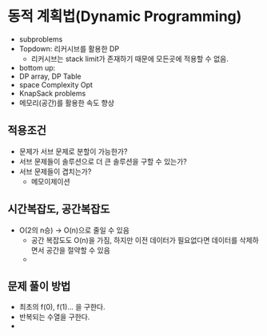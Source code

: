 # 동적 계획법(Dynamic Programming)
- subproblems
- Topdown: 리커시브를 활용한 DP
  - 리커시브는 stack limit가 존재하기 때문에 모든곳에 적용할 수 없음.
- bottom up: 
- DP array, DP Table
- space Complexity Opt
- KnapSack problems
- 메모리(공간)를 활용한 속도 향상 

## 적용조건
- 문제가 서브 문제로 분할이 가능한가?
- 서브 문제들이 솔루션으로 더 큰 솔루션을 구할 수 있는가?
- 서브 문제들이 겹치는가?
  - 메모이제이션


## 시간복잡도, 공간복잡도
- O(2의 n승) -> O(n)으로 줄일 수 있음
  - 공간 복잡도도 O(n)을 가짐, 하지만 이전 데이터가 필요없다면 데이터를 삭제하면서 공간을 절약할 수 있음
  - 

## 문제 풀이 방법
- 최초의 f(0), f(1)... 을 구한다.
- 반복되는 수열을 구한다.
- 

